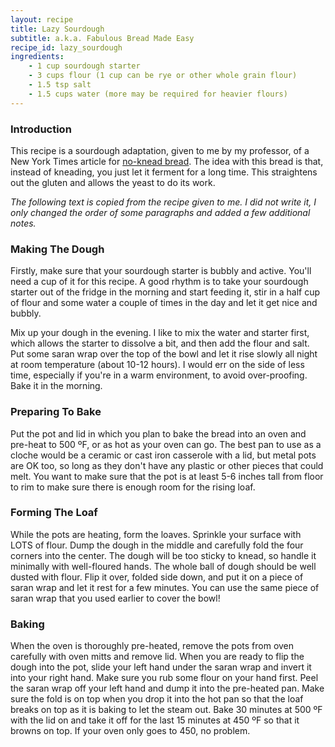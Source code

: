 ```yaml
---
layout: recipe
title: Lazy Sourdough
subtitle: a.k.a. Fabulous Bread Made Easy
recipe_id: lazy_sourdough
ingredients:
    - 1 cup sourdough starter
    - 3 cups flour (1 cup can be rye or other whole grain flour)
    - 1.5 tsp salt
    - 1.5 cups water (more may be required for heavier flours)
---
```


### Introduction

This recipe is a sourdough adaptation, given to me by my professor, of a New York Times article for [no-knead bread](https://cooking.nytimes.com/recipes/11376-no-knead-bread). The idea with this bread is that, instead of kneading, you just let it ferment for a long time. This straightens out the gluten and allows the yeast to do its work.

*The following text is copied from the recipe given to me. I did not write it, I only changed the order of some paragraphs and added a few additional notes.*
### Making The Dough

Firstly, make sure that your sourdough starter is bubbly and active. You'll need a cup of it for this recipe. A good rhythm is to take your sourdough starter out of the fridge in the morning and start feeding it, stir in a half cup of flour and some water a couple of times in the day and let it get nice and bubbly. 

Mix up your dough in the evening. I like to mix the water and starter first, which allows the starter to dissolve a bit, and then add the flour and salt. Put some saran wrap over the top of the bowl and let it rise slowly all night at room temperature (about 10-12 hours). I would err on the side of less time, especially if you're in a warm environment, to avoid over-proofing. Bake it in the morning.

### Preparing To Bake

Put the pot and lid in which you plan to bake the bread into an oven and pre-heat to 500 ºF, or as hot as your oven can go. The best pan to use as a cloche would be a ceramic or cast iron casserole with a lid, but metal pots are OK too, so long as they don't have any plastic or other pieces that could melt. You want to make sure that the pot is at least 5-6 inches tall from floor to rim to make sure there is enough room for the rising loaf.

### Forming The Loaf

While the pots are heating, form the loaves. Sprinkle your surface with LOTS of flour. Dump the dough in the middle and carefully fold the four corners into the center. The dough will be too sticky to knead, so handle it minimally with well-floured hands. The whole ball of dough should be well dusted with flour. Flip it over, folded side down, and put it on a piece of saran wrap and let it rest for a few minutes. You can use the same piece of saran wrap that you used earlier to cover the bowl!

### Baking

When the oven is thoroughly pre-heated, remove the pots from oven carefully with oven mitts and remove lid. When you are ready to flip the dough into the pot, slide your left hand under the saran wrap and invert it into your right hand. Make sure you rub some flour on your hand first. Peel the saran wrap off your left hand and dump it into the pre-heated pan. Make sure the fold is on top when you drop it into the hot pan so that the loaf breaks on top as it is baking to let the steam out.  Bake 30 minutes at 500 ºF with the lid on and take it off for the last 15 minutes at 450 ºF so that it browns on top. If your oven only goes to 450, no problem.
